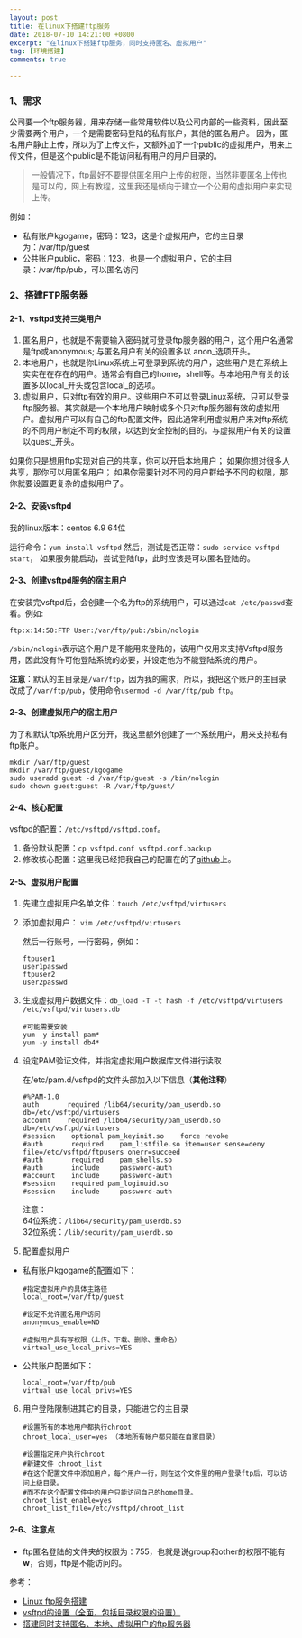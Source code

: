 ```yaml
---
layout: post
title: 在linux下搭建ftp服务
date: 2018-07-10 14:21:00 +0800
excerpt: "在linux下搭建ftp服务，同时支持匿名、虚拟用户"
tag: [环境搭建]
comments: true

---
```


### 1、需求

公司要一个ftp服务器，用来存储一些常用软件以及公司内部的一些资料，因此至少需要两个用户，一个是需要密码登陆的私有账户，其他的匿名用户。
因为，匿名用户静止上传，所以为了上传文件，又额外加了一个public的虚拟用户，用来上传文件，但是这个public是不能访问私有用户的用户目录的。

> 一般情况下，ftp最好不要提供匿名用户上传的权限，当然非要匿名上传也是可以的，网上有教程，这里我还是倾向于建立一个公用的虚拟用户来实现上传。

例如：
- 私有账户kgogame，密码：123，这是个虚拟用户，它的主目录为：/var/ftp/guest
- 公共账户public，密码：123，也是一个虚拟用户，它的主目录：/var/ftp/pub，可以匿名访问



### 2、搭建FTP服务器

#### 2-1、vsftpd支持三类用户

1. 匿名用户，也就是不需要输入密码就可登录ftp服务器的用户，这个用户名通常是ftp或anonymous; 与匿名用户有关的设置多以 anon_选项开头。
2. 本地用户，也就是你Linux系统上可登录到系统的用户，这些用户是在系统上实实在在存在的用户。通常会有自己的home，shell等。与本地用户有关的设置多以local_开头或包含local_的选项。
3. 虚拟用户，只对ftp有效的用户。这些用户不可以登录Linux系统，只可以登录ftp服务器。其实就是一个本地用户映射成多个只对ftp服务器有效的虚拟用户。虚拟用户可以有自己的ftp配置文件，因此通常利用虚拟用户来对ftp系统的不同用户制定不同的权限，以达到安全控制的目的。与虚拟用户有关的设置以guest_开头。

如果你只是想用ftp实现对自己的共享，你可以开启本地用户；
如果你想对很多人共享，那你可以用匿名用户；
如果你需要针对不同的用户群给予不同的权限，那你就要设置更复杂的虚拟用户了。


#### 2-2、安装vsftpd

我的linux版本：centos 6.9 64位

运行命令：`yum install vsftpd`
然后，测试是否正常：`sudo service vsftpd start`，
如果服务能启动，尝试登陆ftp，此时应该是可以匿名登陆的。

#### 2-3、创建vsftpd服务的宿主用户

在安装完vsftpd后，会创建一个名为ftp的系统用户，可以通过`cat /etc/passwd`查看。例如:

`ftp:x:14:50:FTP User:/var/ftp/pub:/sbin/nologin`

`/sbin/nologin`表示这个用户是不能用来登陆的，该用户仅用来支持Vsftpd服务用，因此没有许可他登陆系统的必要，并设定他为不能登陆系统的用户。

**注意**：默认的主目录是`/var/ftp`，因为我的需求，所以，我把这个账户的主目录改成了`/var/ftp/pub`，使用命令`usermod -d /var/ftp/pub ftp`。


#### 2-3、创建虚拟用户的宿主用户

为了和默认ftp系统用户区分开，我这里额外创建了一个系统用户，用来支持私有ftp账户。

~~~
mkdir /var/ftp/guest
mkdir /var/ftp/guest/kgogame
sudo useradd guest -d /var/ftp/guest -s /bin/nologin
sudo chown guest:guest -R /var/ftp/guest/
~~~

#### 2-4、核心配置

vsftpd的配置：`/etc/vsftpd/vsftpd.conf`。

1. 备份默认配置：`cp vsftpd.conf vsftpd.conf.backup`
2. 修改核心配置：这里我已经把我自己的配置在的了[github](https://github.com/shuimu98/domi-dotfile/tree/master/vsftpd)上。

#### 2-5、虚拟用户配置

1. 先建立虚拟用户名单文件：`touch /etc/vsftpd/virtusers`
2. 添加虚拟用户：	`vim /etc/vsftpd/virtusers`

	然后一行账号，一行密码，例如：
	~~~
	ftpuser1
	user1passwd
	ftpuser2
	user2passwd
	~~~

3. 生成虚拟用户数据文件：`db_load -T -t hash -f /etc/vsftpd/virtusers /etc/vsftpd/virtusers.db`

	~~~
	#可能需要安装
	yum -y install pam*
	yum -y install db4*
	~~~

4. 设定PAM验证文件，并指定虚拟用户数据库文件进行读取

	在/etc/pam.d/vsftpd的文件头部加入以下信息（**其他注释**）
	~~~
	#%PAM-1.0
	auth       required /lib64/security/pam_userdb.so db=/etc/vsftpd/virtusers
	account    required /lib64/security/pam_userdb.so db=/etc/vsftpd/virtusers
	#session    optional pam_keyinit.so    force revoke
	#auth       required    pam_listfile.so item=user sense=deny file=/etc/vsftpd/ftpusers onerr=succeed
	#auth       required    pam_shells.so
	#auth       include     password-auth
	#account    include     password-auth
	#session    required pam_loginuid.so
	#session    include     password-auth
	~~~

	注意：  
	64位系统：`/lib64/security/pam_userdb.so`  
	32位系统：`/lib/security/pam_userdb.so`

5. 配置虚拟用户

- 私有账户kgogame的配置如下：

	~~~
	#指定虚拟用户的具体主路径
	local_root=/var/ftp/guest

	#设定不允许匿名用户访问
	anonymous_enable=NO

	#虚拟用户具有写权限（上传、下载、删除、重命名）
	virtual_use_local_privs=YES
	~~~

- 公共账户配置如下：

	~~~
	local_root=/var/ftp/pub
	virtual_use_local_privs=YES
	~~~

6. 用户登陆限制进其它的目录，只能进它的主目录

	~~~
	#设置所有的本地用户都执行chroot
	chroot_local_user=yes （本地所有帐户都只能在自家目录）

	#设置指定用户执行chroot
	#新建文件 chroot_list
	#在这个配置文件中添加用户，每个用户一行，则在这个文件里的用户登录ftp后，可以访问上级目录。
	#而不在这个配置文件中的用户只能访问自己的home目录。
	chroot_list_enable=yes
	chroot_list_file=/etc/vsftpd/chroot_list
	~~~

#### 2-6、注意点

- ftp匿名登陆的文件夹的权限为：755，也就是说group和other的权限不能有**w**，否则，ftp是不能访问的。

参考：
- [Linux ftp服务搭建](https://www.zybuluo.com/huynh/note/312909)
- [vsftpd的设置（全面，包括目录权限的设置）](http://blog.51cto.com/ktaeef/1266628)
- [搭建同时支持匿名、本地、虚拟用户的ftp服务器](http://forum.ubuntu.org.cn/viewtopic.php?t=368282)